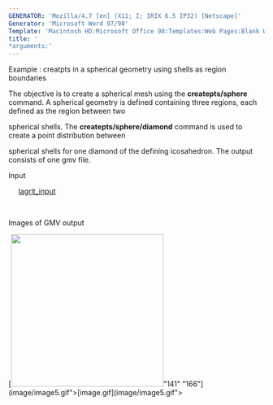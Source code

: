 ```yaml
---
GENERATOR: 'Mozilla/4.7 [en] (X11; I; IRIX 6.5 IP32) [Netscape]'
Generator: 'Microsoft Word 97/98'
Template: 'Macintosh HD:Microsoft Office 98:Templates:Web Pages:Blank Web Page'
title: '
*arguments:'
---
```


 Example : creatpts in a spherical geometry using shells as region
 boundaries

  The objective is to create a spherical mesh using the
  **createpts/sphere** command.
  A spherical geometry is defined containing three regions, each
  defined as the region between two

  spherical shells. The **createpts/sphere/diamond** command is used
  to create a point distribution between

  spherical shells for one diamond of the defining icosahedron. The
  output consists of one gmv file.

 Input

      [lagrit\_input](../lagrit_input5)

  

 Images of GMV output

 [<img height="300" width="300" src="https://lanl.github.io/LaGriT/docsassets/images/image5tn.gif">"141"
 "166"](image/image5.gif">[image.gif](image/image5.gif">
